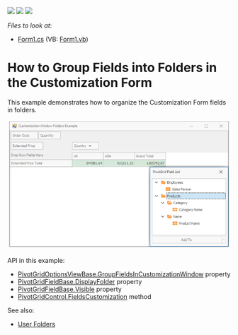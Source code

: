 <!-- default badges list -->
![](https://img.shields.io/endpoint?url=https://codecentral.devexpress.com/api/v1/VersionRange/128581795/13.1.4%2B)
[![](https://img.shields.io/badge/Open_in_DevExpress_Support_Center-FF7200?style=flat-square&logo=DevExpress&logoColor=white)](https://supportcenter.devexpress.com/ticket/details/E4391)
[![](https://img.shields.io/badge/📖_How_to_use_DevExpress_Examples-e9f6fc?style=flat-square)](https://docs.devexpress.com/GeneralInformation/403183)
<!-- default badges end -->
<!-- default file list -->
*Files to look at*:

* [Form1.cs](./CS/XtraPivotGrid_UserFolders/Form1.cs) (VB: [Form1.vb](./VB/XtraPivotGrid_UserFolders/Form1.vb))
<!-- default file list end -->
# How to Group Fields into Folders in the Customization Form


This example demonstrates how to organize the Customization Form fields in folders.

![screenshot](https://github.com/DevExpress-Examples/how-to-create-user-folders-within-the-customization-form-e4391/blob/13.1.4%2B/images/screenshot.png)

API in this example:

* [PivotGridOptionsViewBase.GroupFieldsInCustomizationWindow](https://docs.devexpress.com/CoreLibraries/DevExpress.XtraPivotGrid.PivotGridOptionsViewBase.GroupFieldsInCustomizationWindow) property
* [PivotGridFieldBase.DisplayFolder](https://docs.devexpress.com/CoreLibraries/DevExpress.XtraPivotGrid.PivotGridFieldBase.DisplayFolder) property
* [PivotGridFieldBase.Visible](https://docs.devexpress.com/CoreLibraries/DevExpress.XtraPivotGrid.PivotGridFieldBase.Visible) property
* [PivotGridControl.FieldsCustomization](https://docs.devexpress.com/WindowsForms/DevExpress.XtraPivotGrid.PivotGridControl.FieldsCustomization) method

See also:

* [User Folders](https://docs.devexpress.com/WindowsForms/11788)
